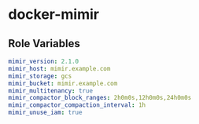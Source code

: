 # docker-mimir

## Role Variables

```yml
mimir_version: 2.1.0
mimir_host: mimir.example.com
mimir_storage: gcs
mimir_bucket: mimir.example.com
mimir_multitenancy: true
mimir_compactor_block_ranges: 2h0m0s,12h0m0s,24h0m0s
mimir_compactor_compaction_interval: 1h
mimir_unuse_iam: true
```
